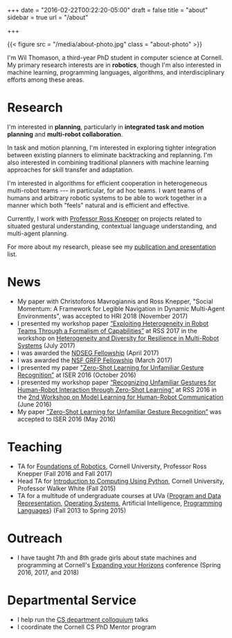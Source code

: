 +++
date = "2016-02-22T00:22:20-05:00"
draft = false
title = "about"
sidebar = true
url = "/about"

+++

{{< figure src = "/media/about-photo.jpg" class = "about-photo" >}}

I'm Wil Thomason, a third-year PhD student in computer science at Cornell. My primary research
interests are in **robotics**, though I'm also interested in machine learning, programming
languages, algorithms, and interdisciplinary efforts among these areas.

# Research

I'm interested in **planning**, particularly in **integrated task and motion planning** and
**multi-robot collaboration**.

In task and motion planning, I'm interested in exploring tighter integration between existing
planners to eliminate backtracking and replanning. I'm also interested in combining traditional
planners with machine learning approaches for skill transfer and adaptation.

I'm interested in algorithms for efficient cooperation in heterogeneous multi-robot teams --- in
particular, for ad hoc teams. I want teams of humans and arbitrary robotic systems to be able to
work together in a manner which both "feels" natural and is efficient and effective.

Currently, I work with [Professor Ross Knepper][rak] on projects related to
situated gestural understanding, contextual language understanding, and multi-agent planning.

[rak]: http://www.cs.cornell.edu/~rak/

For more about my research, please see my [publication and presentation][pubs] list.

[pubs]: /publications

# News

- My paper with Christoforos Mavrogiannis and Ross Knepper, "Social Momentum: A Framework for 
  Legible Navigation in Dynamic Multi-Agent Environments", was accepted to HRI 2018 (November 
  2017)
- I presented my workshop paper [“Exploiting Heterogeneity in Robot Teams Through a Formalism of 
  Capabilities”](https://www.seas.upenn.edu/~prorok/rss2017/papers/Thomason_RSS-Workshop_ExtAbstract.pdf) 
  at RSS 2017 in the workshop on [Heterogeneity and Diversity for Resilience
in Multi-Robot Systems](https://www.seas.upenn.edu/~prorok/rss2017/) (July 2017)
- I was awarded the [NDSEG Fellowship](https://ndseg.asee.org/) (April 2017)
- I was awarded the [NSF GRFP Fellowship](https://www.nsfgrfp.org/) (March 2017)
- I presented my paper ["Zero-Shot Learning for Unfamiliar Gesture 
  Recognition”](https://wbthomason.github.io/papers/iser2016_unfamiliargestures.pdf) at ISER 2016 
  (October 2016)
- I presented my workshop paper [“Recognizing Unfamiliar Gestures for Human-Robot Interaction 
  through Zero-Shot 
  Learning”](http://www.ece.rochester.edu/projects/rail/mlhrc2016/papers/mlhrc-rss16-thomason.pdf) 
  at RSS 2016 in the [2nd Workshop on Model Learning for Human-Robot 
  Communication](http://www.ece.rochester.edu/projects/rail/mlhrc2016/) (June 2016)
- My paper ["Zero-Shot Learning for Unfamiliar Gesture 
  Recognition”](https://wbthomason.github.io/papers/iser2016_unfamiliargestures.pdf) was accepted to 
  ISER 2016 (May 2016)

# Teaching

- TA for [Foundations of Robotics](https://www.cs.cornell.edu/courses/cs4750/2017fa/), Cornell 
  University, Professor Ross Knepper (Fall 2016 and Fall 2017)
- Head TA for [Introduction to Computing Using 
  Python](https://www.cs.cornell.edu/courses/cs1110/2015fa/), Cornell University, Professor Walker 
  White (Fall 2015)
- TA for a multitude of undergraduate courses at UVa {[Program and Data 
  Representation](https://aaronbloomfield.github.io/pdr/README.html), [Operating 
  Systems](http://www.rust-class.org/), Artificial Intelligence, [Programming 
  Languages](https://www.cs.virginia.edu/~weimer/2015-4610/)} (Fall 2013 to Spring 2015)

# Outreach

-   I have taught 7th and 8th grade girls about state machines and programming at Cornell's
    [Expanding your Horizons](https://www.eyh.cornell.edu/) conference (Spring 2016, 2017, and 2018)


# Departmental Service

- I help run the [CS department colloquium](https://www.cs.cornell.edu/events/colloquium) talks
- I coordinate the Cornell CS PhD Mentor program
